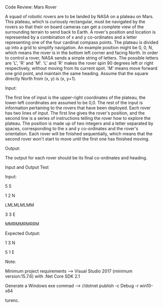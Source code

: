 Code Review: Mars Rover

A squad of robotic rovers are to be landed by NASA on a plateau on Mars. This plateau, which is
curiously rectangular, must be navigated by the rovers so that their on board cameras can get a
complete view of the surrounding terrain to send back to Earth.
A rover's position and location is represented by a combination of x and y co-ordinates and a letter
representing one of the four cardinal compass points. The plateau is divided up into a grid to
simplify navigation. An example position might be 0, 0, N, which means the rover is in the bottom
left corner and facing North.
In order to control a rover, NASA sends a simple string of letters. The possible letters are 'L', 'R' and
'M'. 'L' and 'R' makes the rover spin 90 degrees left or right respectively, without moving from its
current spot. 'M' means move forward one grid point, and maintain the same heading.
Assume that the square directly North from (x, y) is (x, y+1).

Input:

The first line of input is the upper-right coordinates of the plateau, the lower-left coordinates are
assumed to be 0,0.
The rest of the input is information pertaining to the rovers that have been deployed. Each rover
has two lines of input. The first line gives the rover's position, and the second line is a series of
instructions telling the rover how to explore the plateau.
The position is made up of two integers and a letter separated by spaces, corresponding to the x
and y co-ordinates and the rover's orientation.
Each rover will be finished sequentially, which means that the second rover won't start to move
until the first one has finished moving.

Output:

The output for each rover should be its final co-ordinates and heading.

Input and Output
Test 

Input:

5 5

1 2 N

LMLMLMLMM

3 3 E

MMRMMRMRRM

Expected Output:

1 3 N

5 1 E 


Note: 

Minimum project requirements  --> Visual Studio 2017 (minimum version:15.7.6) with .Net Core SDK 2.1

Generate a Windows exe commad --> //dotnet publish -c Debug -r win10-x64

turenc.

